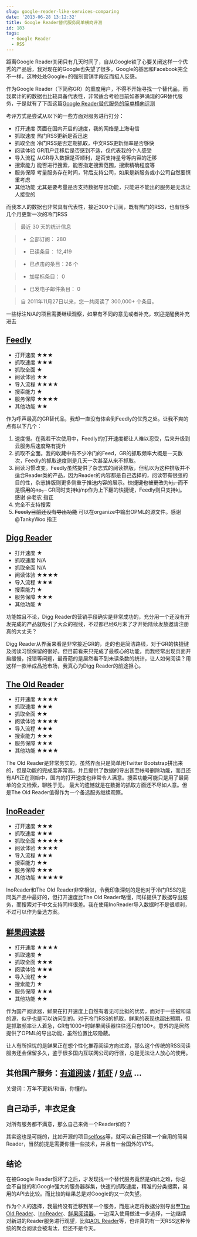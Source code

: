 ```yaml
---
slug: google-reader-like-services-comparing
date: '2013-06-28 13:12:32'
title: Google Reader替代服务简单横向评测
id: 183
tags:
  - Google Reader
  - RSS
---
```


距离Google Reader关闭只有几天时间了，自从Google铁了心要关闭这样一个优秀的产品后，我对现在的Google也失望了很多。Google的基因和Facebook完全不一样，这种处处Google+的强制营销手段反而招人反感。

作为Google Reader（下简称GR）的重度用户，不得不开始寻找一个替代品，而我累计的的数据也比较具备代表性，非常适合考验目前如春笋涌现的GR替代服务，于是就有了下面这篇[Google Reader替代服务的简单横向评测](http://avnpc.com/pages/google-reader-like-services-comparing)

考评方式是尝试从以下的一些方面对服务进行打分：

- 打开速度 页面在国内开启的速度，我的网络是上海电信
- 抓取速度 热门RSS更新是否迅速
- 抓取全面 冷门RSS是否定期抓取，中文RSS更新频率是否够快
- 阅读体验 GR用户迁移后是否感到不适，仅代表我的个人感受
- 导入流程 从GR导入数据是否顺利，是否支持星号等内容的迁移
- 搜索能力 能否进行搜索，能否指定搜索范围，搜索精确程度等
- 服务保障 考量服务存在时间，背后支持公司，如果是新服务或小公司自然要慎重考虑
- 其他功能 尤其是要考量是否支持数据导出功能，只能进不能出的服务是无法让人接受的

而我本人的数据也非常具有代表性，接近300个订阅，既有热门的RSS，也有很多几个月更新一次的冷门RSS

> 最近 30 天的统计信息

> -  全部订阅： 280

> -  已读条目： 12,419

> -  已点击的条目：26 个

> -  加星标条目： 0

> - 已发电子邮件条目： 0

> 自 2011年11月27日以来，您一共阅读了 300,000+ 个条目。

一些标注N/A的项目需要继续观察，如果有不同的意见或者补充，欢迎提醒我补充进去

## [Feedly](http://cloud.feedly.com/)

- 打开速度 ★★★
- 抓取速度 ★★★
- 抓取全面 ★
- 阅读体验 ★★
- 导入流程 ★★★★
- 搜索能力 ★
- 服务保障 ★★★★
- 其他功能 ★★ 


作为呼声最高的GR替代品，我却一直没有体会到Feedly的优秀之处。让我不爽的点有以下几个：

1. 速度慢。在我若干次使用中，Feedly的打开速度都让人难以忍受，后来升级到云服务后速度略有提升
2. 抓取不全面。我的收藏中有不少冷门的Feed，GR的抓取频率大概是一天数次，Feedly的抓取速度则是几天一次甚至从来不抓取。
3. 阅读习惯改变。Feedly虽然提供了杂志式的阅读排版，但私以为这种排版并不适合Reader类的产品，因为Reader的内容都是自己选择的，阅读带有很强的目的性，杂志排版则更多侧重于推送内容的展示。<del>快捷键也被更改为kj，而不是惯用的np。</del> GR同时支持kj/np作为上下翻的快捷键，Feedly则只支持kj。 感谢 @老农 指正
4. 完全不支持搜索
5. <del>Feedly目前还没有导出功能</del> 可以在organize中输出OPML的源文件。感谢 @TankyWoo 指正



## [Digg Reader](http://digg.com/reader/)

- 打开速度 ★
- 抓取速度 N/A
- 抓取全面 N/A
- 阅读体验 ★★★★
- 导入流程 ★★★
- 搜索能力 ★
- 服务保障 ★★★
- 其他功能 ★

功能姑且不论，Digg Reader的营销手段确实是非常成功的，充分用一个还没有开发完成的产品就吸引了大众的视线，不过都已经6月末了才开始陆续发放邀请注册真的大丈夫？

Digg Reader从界面来看是非常接近GR的，走的也是简洁路线，对于GR的快捷键及阅读习惯保留的很好。但目前看来只完成了最核心的功能，而我经常出现页面开启缓慢，报错等问题，最奇葩的是居然看不到未读条数的统计，让人如何阅读？用这样一款半成品抢市场，我真心为Digg Reader的前途担心。


## [The Old Reader](http://theoldreader.com/)

- 打开速度 ★★★★
- 抓取速度 ★★★
- 抓取全面 ★★
- 阅读体验 ★★★★
- 导入流程 ★★★
- 搜索能力 ★★★
- 服务保障 ★★★
- 其他功能 ★★★★

The Old Reader是非常务实的，虽然界面只是简单用Twitter Bootstrap拼出来的，但是功能的完成度非常高，并且提供了数据的导出甚至帐号删除功能，而且还有API正在测始中，国内的打开速度也非常令人满意。搜索功能可能只是用了最简单的全文检索，聊胜于无。
最大的遗憾就是在数据的抓取方面还不尽如人意。但是The Old Reader值得作为一个备选服务继续观察。


## [InoReader](https://www.inoreader.com/)

- 打开速度 ★★★
- 抓取速度 ★★★
- 抓取全面 ★★★★★
- 阅读体验 ★★★★
- 导入流程 ★★★
- 搜索能力 ★★
- 服务保障 ★★★
- 其他功能 ★★★★★

InoReader和The Old Reader非常相似，令我印象深刻的是他对于冷门RSS的是同类产品中最好的，但打开速度比The Old Reader略慢，同样提供了数据导出服务，而搜索对于中文支持同样很差。我在使用InoReader导入数据时不是很顺利，不过可以作为备选方案。

## [鲜果阅读器](http://xianguo.com/reader)


- 打开速度 ★★★★
- 抓取速度 ★
- 抓取全面 ★★★
- 阅读体验 ★★★
- 导入流程 ★★
- 搜索能力 ★
- 服务保障 ★★★
- 其他功能 ★★

作为国产阅读器，鲜果在打开速度上自然有着无可比拟的优势，而对于一些被和谐的源，似乎也是可以访问到的。对于冷门RSS的抓取，鲜果的表现也超出预期，但是抓取频率让人着急，GR有1000+时鲜果阅读器往往还只有100+。意外的是居然提供了OPML的导出功能，虽然位置比较隐蔽。

让人有所担忧的是鲜果正在想个性化推荐阅读方向过渡，那么这个传统的RSS阅读服务还会保留多久，鉴于很多国内互联网公司的行径，总是无法让人放心的使用。

## 其他国产服务：[有道阅读](http://reader.youdao.com/#home) / [抓虾](http://www.zhuaxia.com/) / [9点](http://9.douban.com/)  ...

关键词：万年不更新/和谐，你懂的。

## 自己动手，丰衣足食

对所有服务都不满意，那么自己来做一个Reader如何？

其实这也是可能的，比如开源的项目[selfoss](https://github.com/SSilence/selfoss)等，就可以自己搭建一个自用的简易Reader，当然前提是需要你懂一些技术，并且有一台国外的VPS。

## 结论

在被Google Reader惯坏了之后，才发现找一个替代服务竟然是如此之难，你总会不自觉的和Google强大的服务器群集，快速的抓取速度，精准的分类搜索，易用的API去比较。而比较的结果总是对Google的又一次失望。

作为个人的选择，我最终没有迁移到某一个服务，而是决定将数据分别导出至[The Old Reader](http://theoldreader.com/)、[InoReader](https://www.inoreader.com/)、[鲜果阅读器](http://xianguo.com/reader)。一边深入使用做进一步选择，一边继续对新进的Reader服务进行观望，比如[AOL Reader](http://reader.aol.com/)等，也许真的有一天RSS这种传统的聚合阅读会被淘汰，但还不是今天。
